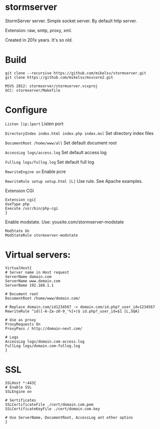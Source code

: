 # stormserver
StormServer server. Simple socket server. By default http server.

Extension: raw, smtp, proxy, xml.

Created in 201x years. It's so old.

# Build
```
git clone --recursive https://github.com/mikelsv/stormserver.git
git clone https://github.com/mikelsv/msvcore2.git

MSVS 2012: stormserver/stormserver.vcxproj
GCC: stormserver/Makefile
```

# Configure
`Listen [ip:]port` Listen port

`DirectoryIndex index.html index.php index.msl` Set directory index files

`DocumentRoot /home/www/all` Set default document root

`AccessLog logs/access.log` Set default access log

`FullLog logs/fullog.log` Set default full log

`RewriteEngine on` Enable pcre

`RewriteRule setup setup.html [L]` Use rule. See Apache examples.

Extension CGI
```
Extension cgi{
UseType php
Execute /usr/bin/php-cgi
}
```

Enable modstate. Use: yousite.com/stormserver-modstate
```
ModState On
ModStateRule stormserver-modstate
```

# Virtual servers:
```
VirtualHost{
# Server name in Host request
ServerName domain.com
ServerName www.domain.com
ServerName 192.168.1.1

# Document root
DocumentRoot /home/www/domain.com/

# Replace domain.com/id1234567 -> domain.com/id.php?_user_id=1234567
RewriteRule ^id([-A-Za-z0-9_'%]+)$ id.php?_user_id=$1 [L,SQA]

# Use as proxy
ProxyRequests On
ProxyPass / http://domain-next.com/

# Logs
AccessLog logs/domain.com-access.log
FullLog logs/domain.com-fullog.log
}
```

# SSL
```
SSLHost *:443{
# Enable SSL
SSLEngine on

# Sertificates
SSLCertificateFile ./cert/domain.com.pem
SSLCertificateKeyFile ./cert/domain.com.key

# Use ServerName, DocumentRoot, AccessLog ant other optins
}
```
